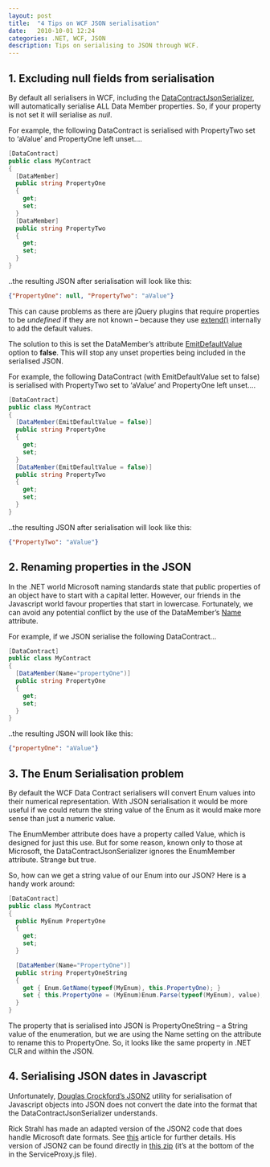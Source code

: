 ```yaml
---
layout: post
title:  "4 Tips on WCF JSON serialisation"
date:   2010-10-01 12:24
categories: .NET, WCF, JSON
description: Tips on serialising to JSON through WCF.
---
```

## 1. Excluding null fields from serialisation

By default all serialisers in WCF, including the [DataContractJsonSerializer](http://msdn.microsoft.com/en-us/library/system.runtime.serialization.json.datacontractjsonserializer.aspx), will automatically serialise ALL Data Member properties.  So, if your property is not set it will serialise as _null_.  

For example, the following DataContract is serialised with PropertyTwo set to ‘aValue’ and PropertyOne left unset….

```csharp
[DataContract]
public class MyContract
{
  [DataMember]
  public string PropertyOne
  {
    get;
    set;
  }
  [DataMember]
  public string PropertyTwo
  {
    get;
    set;
  }
}
```

..the resulting JSON after serialisation will look like this:

```json
{"PropertyOne": null, "PropertyTwo": "aValue"}
```

This can cause problems as there are jQuery plugins that require properties to be _undefined_ if they are not known  – because they use [extend()](http://api.jquery.com/jQuery.extend/) internally to add the default values.

The solution to this is set the DataMember’s attribute [EmitDefaultValue](http://msdn.microsoft.com/en-us/library/system.runtime.serialization.datamemberattribute.emitdefaultvalue.aspx) option to **false**.  This will stop any unset properties being included in the serialised JSON.

For example, the following DataContract (with EmitDefaultValue set to false) is serialised with PropertyTwo set to ‘aValue’ and PropertyOne left unset….

```csharp
[DataContract]
public class MyContract
{
  [DataMember(EmitDefaultValue = false)]
  public string PropertyOne
  {
    get;
    set;
  }
  [DataMember(EmitDefaultValue = false)]
  public string PropertyTwo
  {
    get;
    set;
  }
}
```

..the resulting JSON after serialisation will look like this:

```json
{"PropertyTwo": "aValue"}
```

## 2. Renaming properties in the JSON

In the .NET world Microsoft naming standards state that public properties of an object have to start with a capital letter.  However, our friends in the Javascript world favour properties that start in lowercase.  Fortunately, we can avoid any potential conflict by the use of the DataMember’s [Name](http://msdn.microsoft.com/en-us/library/system.runtime.serialization.datamemberattribute.name.aspx) attribute. 

For example, if we JSON serialise the following DataContract… 

```csharp
[DataContract]
public class MyContract
{
  [DataMember(Name="propertyOne")]
  public string PropertyOne
  {
    get;
    set;
  }
}
```

..the resulting JSON will look like this:

```json
{"propertyOne": "aValue"}
```

## 3. The Enum Serialisation problem

By default the WCF Data Contract serialisers will convert Enum values into their numerical representation.  With JSON serialisation it would be more useful if we could return the string value of the Enum as it would make more sense than just a numeric value.

The EnumMember attribute does have a property called Value, which is designed for just this use.  But for some reason, known only to those at Microsoft, the DataContractJsonSerializer ignores the EnumMember attribute.  Strange but true.

So, how can we get a string value of our Enum into our JSON?  Here is a handy work around:

```csharp
[DataContract]
public class MyContract
{
  public MyEnum PropertyOne
  {
    get;
    set;
  }

  [DataMember(Name="PropertyOne")]
  public string PropertyOneString
  {
    get { Enum.GetName(typeof(MyEnum), this.PropertyOne); }
    set { this.PropertyOne = (MyEnum)Enum.Parse(typeof(MyEnum), value); }
  }
}
```

The property that is serialised into JSON is PropertyOneString – a String value of the enumeration, but we are using the Name setting on the attribute to rename this to PropertyOne.  So, it looks like the same property in .NET CLR and within the JSON.

## 4. Serialising JSON dates in Javascript

Unfortunately, [Douglas Crockford’s JSON2](http://www.json.org/js.html) utility for serialisation of Javascript objects into JSON does not convert the date into the format that the DataContractJsonSerializer understands.

Rick Strahl has made an adapted version of the JSON2 code that does handle Microsoft date formats.  See [this](http://www.west-wind.com/weblog/posts/729630.aspx) article for further details.  His version of JSON2 can be found directly in [this zip](http://www.west-wind.com/weblog/images/200901/ServiceProxy.zip) (it’s at the bottom of the in the ServiceProxy.js file). 